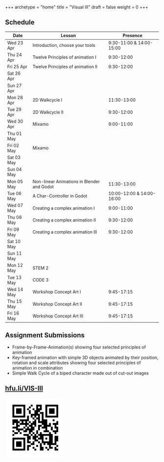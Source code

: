 +++
archetype = "home"
title = "Visual III"
draft = false
weight = 0
+++


## Schedule


| Date       | Lesson                                   | Presence                     |
|------------|------------------------------------------|------------------------------|
| Wed 23 Apr | Introduction, choose your tools          | 9:30-11:00 & 14:00-15:00     |
| Thu 24 Apr | Twelve Principles of animation I         | 9:30-12:00                   |
| Fri 25 Apr | Twelve Principles of animation II        | 9:30-12:00                   |
| Sat 26 Apr |                                          |                              |
| Sun 27 Apr |                                          |                              |
| Mon 28 Apr | 2D Walkcycle I                           | 11:30-13:00                  |
| Tue 29 Apr | 2D Walkcycle II                          | 9:30-12:00                   |
| Wed 30 Apr | Mixamo                                   | 9:00-11:00                   |
| Thu 01 May |                                          |                              |
| Fri 02 May | Mixamo                                   |                              |
| Sat 03 May |                                          |                              |
| Sun 04 May |                                          |                              |
| Mon 05 May | Non-linear Animations in Blender and Godot | 11:30-13:00                |
| Tue 06 May | A Char-Controller in Godot               | 10:00-12:00 & 14:00-16:00    |
| Wed 07 May | Creating a complex animation I           | 9:00-11:00                   |
| Thu 08 May | Creating a complex animation II          | 9:30-12:00                   |
| Fri 09 May | Creating a complex animation III         | 9:30-12:00                   |
| Sat 10 May |                                          |                              |
| Sun 11 May |                                          |                              |
| Mon 12 May | STEM 2                                   |                              |
| Tue 13 May | CODE 3                                   |                              |
| Wed 14 May | Workshop Concept Art I                  | 9:45-17:15                   |
| Thu 15 May | Workshop Concept Art II                 | 9:45-17:15                   |
| Fri 16 May | Workshop Concept Art III                | 9:45-17:15                   |


## Assignment Submissions

- Frame-by-Frame-Animation(s) showing four selected principles of animation
- Key-framed animation with simple 3D objects animated by their position, rotation and scale attributes showing four selected principles of animation in combination
- Simple Walk Cycle of a biped character made out of cut-out images



## [hfu.li/VIS-III](https://hfu.li/VIS-III)

![QR-Code](./QR-Code-VIS-III.svg)

